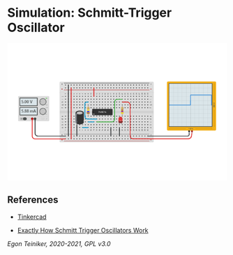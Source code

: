 # Simulation: Schmitt-Trigger Oscillator


![Schmitt-Trigger Oscillator](schmitt-trigger-oscillator.png)


## References
* [Tinkercad](https://www.tinkercad.com/things/2DMFrjuPJ2t)

* [Exactly How Schmitt Trigger Oscillators Work](https://www.allaboutcircuits.com/technical-articles/exactly-how-schmitt-trigger-oscillators-work/)


*Egon Teiniker, 2020-2021, GPL v3.0* 
